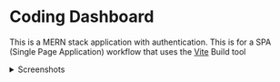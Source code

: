 # Coding Dashboard

This is a MERN stack application with authentication. This is for a SPA (Single Page Application) workflow that uses the [Vite](https://vite.dev) Build tool

<details>
  <summary>Screenshots</summary>
  <img src="./frontend/public/sign_in.png" name="sign_in">
  <img src="./frontend/public/sign_up.png" name="sign_up">
  <img src="./frontend/public/profile1.png" name="profile1">
  <img src="./frontend/public/profile2.png" name="profile2">
  <img src="./frontend/public/contest.png" name="contest">
  <img src="./frontend/public/codeforces1.png" name="codeforces1">
  <img src="./frontend/public/codeforces2.png" name="codeforces2">
  <img src="./frontend/public/atcoder1.png" name="atcoder1">
  <img src="./frontend/public/atcoder2.png" name="atcoder2">
</details>
